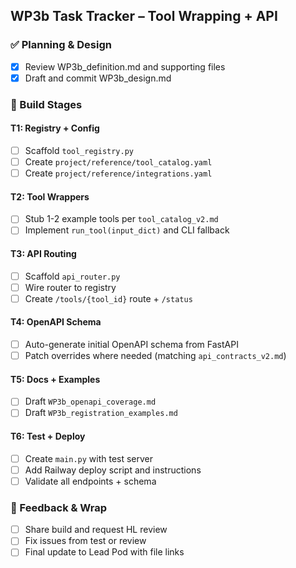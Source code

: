 ## WP3b Task Tracker – Tool Wrapping + API

### ✅ Planning & Design
- [x] Review WP3b_definition.md and supporting files
- [x] Draft and commit WP3b_design.md

### 🚧 Build Stages

#### T1: Registry + Config
- [ ] Scaffold `tool_registry.py`
- [ ] Create `project/reference/tool_catalog.yaml`
- [ ] Create `project/reference/integrations.yaml`

#### T2: Tool Wrappers
- [ ] Stub 1-2 example tools per `tool_catalog_v2.md`
- [ ] Implement `run_tool(input_dict)` and CLI fallback

#### T3: API Routing
- [ ] Scaffold `api_router.py`
- [ ] Wire router to registry
- [ ] Create `/tools/{tool_id}` route + `/status`

#### T4: OpenAPI Schema
- [ ] Auto-generate initial OpenAPI schema from FastAPI
- [ ] Patch overrides where needed (matching `api_contracts_v2.md`)

#### T5: Docs + Examples
- [ ] Draft `WP3b_openapi_coverage.md`
- [ ] Draft `WP3b_registration_examples.md`

#### T6: Test + Deploy
- [ ] Create `main.py` with test server
- [ ] Add Railway deploy script and instructions
- [ ] Validate all endpoints + schema

### 🔁 Feedback & Wrap
- [ ] Share build and request HL review
- [ ] Fix issues from test or review
- [ ] Final update to Lead Pod with file links